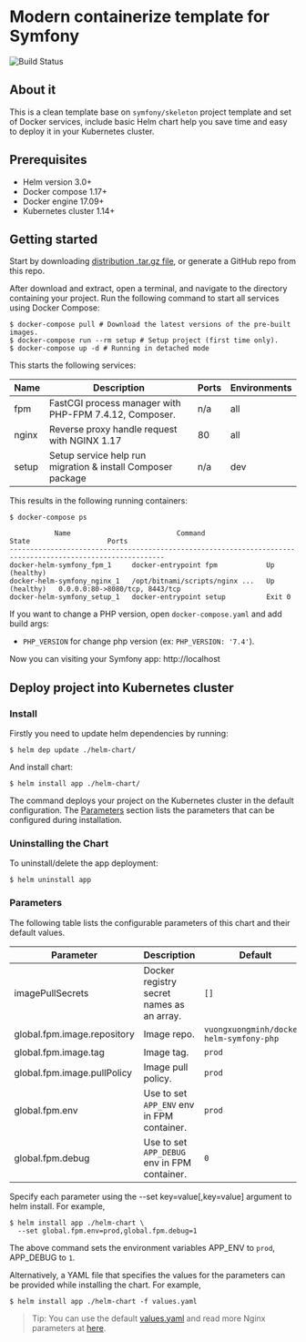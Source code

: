 # Modern containerize template for Symfony

![Build Status](https://github.com/vuongxuongminh/docker-helm-symfony/actions/workflows/ci.yaml/badge.svg)

## About it

This is a clean template base on `symfony/skeleton` project template and set of Docker services, include basic Helm chart help you save time and easy to deploy it in your Kubernetes cluster.

## Prerequisites

+ Helm version 3.0+
+ Docker compose 1.17+
+ Docker engine 17.09+
+ Kubernetes cluster 1.14+

## Getting started

Start by downloading [distribution .tar.gz file](https://github.com/vuongxuongminh/docker-helm-symfony/releases), or generate a GitHub repo from this repo. 

After download and extract, open a terminal, and navigate to the directory containing your project. Run the following command to start all services using Docker Compose:

```shell script
$ docker-compose pull # Download the latest versions of the pre-built images.
$ docker-compose run --rm setup # Setup project (first time only).
$ docker-compose up -d # Running in detached mode
```

This starts the following services:

| Name          |           Description                                               | Ports | Environments |
|---------------|---------------------------------------------------------------------|------ |--------------|
| fpm           | FastCGI process manager with PHP-FPM 7.4.12, Composer.              | n/a   | all          |
| nginx         | Reverse proxy handle request with NGINX 1.17                        | 80    | all          |
| setup         | Setup service help run migration & install Composer package         | n/a   | dev          |

This results in the following running containers:

```shell script
$ docker-compose ps

           Name                          Command                  State                   Ports             
------------------------------------------------------------------------------------------------------------
docker-helm-symfony_fpm_1     docker-entrypoint fpm            Up (healthy)                                 
docker-helm-symfony_nginx_1   /opt/bitnami/scripts/nginx ...   Up (healthy)   0.0.0.0:80->8080/tcp, 8443/tcp
docker-helm-symfony_setup_1   docker-entrypoint setup          Exit 0 
```

If you want to change a PHP version, open `docker-compose.yaml` and add build args:

+ `PHP_VERSION` for change php version (ex: `PHP_VERSION: '7.4'`).

Now you can visiting your Symfony app: http://localhost

## Deploy project into Kubernetes cluster

### Install

Firstly you need to update helm dependencies by running:

```shell script
$ helm dep update ./helm-chart/
```

And install chart:

```shell script
$ helm install app ./helm-chart/
```

The command deploys your project on the Kubernetes cluster in the default configuration. The [Parameters](#parameters) section lists the parameters that can be configured during installation.

### Uninstalling the Chart

To uninstall/delete the app deployment:

```shell script
$ helm uninstall app
```

### Parameters

The following table lists the configurable parameters of this chart and their default values.

| Parameter                                    | Description                                                                                                                            | Default                                                                                   |
|----------------------------------------------|----------------------------------------------------------------------------------------------------------------------------------------|-------------------------------------------------------------------------------------------|
| imagePullSecrets                             | Docker registry secret names as an array.                                                                                              | `[]`                                                                                      |
| global.fpm.image.repository                  | Image repo.                                                                                                                        | `vuongxuongminh/docker-helm-symfony-php`                                                  |
| global.fpm.image.tag                         | Image tag.                                                                                                                         | `prod`                                                                                    |
| global.fpm.image.pullPolicy                  | Image pull policy.                                                                                                                         | `prod`                                                                                    |
| global.fpm.env                               | Use to set `APP_ENV` env in FPM container.                                                                               | `prod`                                                                                    |
| global.fpm.debug                             | Use to set `APP_DEBUG` env in FPM container.                                                                             | `0`                                                                                       |

Specify each parameter using the --set key=value[,key=value] argument to helm install. For example,

```shell script
$ helm install app ./helm-chart \
  --set global.fpm.env=prod,global.fpm.debug=1
```

The above command sets the environment variables APP_ENV to `prod`, APP_DEBUG to `1`.

Alternatively, a YAML file that specifies the values for the parameters can be provided while installing the chart. For example,

```shell script
$ helm install app ./helm-chart -f values.yaml
```

> Tip: You can use the default [values.yaml](/helm-chart/values.yaml) and read more Nginx parameters at [here](https://github.com/bitnami/charts/tree/master/bitnami/nginx).
